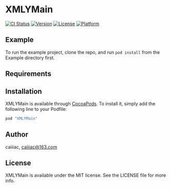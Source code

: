 # XMLYMain

[![CI Status](http://img.shields.io/travis/caiiiac/XMLYMain.svg?style=flat)](https://travis-ci.org/caiiiac/XMLYMain)
[![Version](https://img.shields.io/cocoapods/v/XMLYMain.svg?style=flat)](http://cocoapods.org/pods/XMLYMain)
[![License](https://img.shields.io/cocoapods/l/XMLYMain.svg?style=flat)](http://cocoapods.org/pods/XMLYMain)
[![Platform](https://img.shields.io/cocoapods/p/XMLYMain.svg?style=flat)](http://cocoapods.org/pods/XMLYMain)

## Example

To run the example project, clone the repo, and run `pod install` from the Example directory first.

## Requirements

## Installation

XMLYMain is available through [CocoaPods](http://cocoapods.org). To install
it, simply add the following line to your Podfile:

```ruby
pod "XMLYMain"
```

## Author

caiiiac, caiiiac@163.com

## License

XMLYMain is available under the MIT license. See the LICENSE file for more info.

